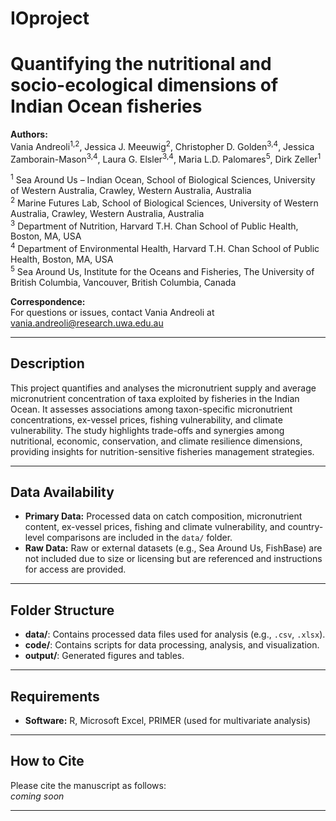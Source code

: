 # IOproject
# Quantifying the nutritional and socio-ecological dimensions of Indian Ocean fisheries

**Authors:**  
Vania Andreoli<sup>1,2</sup>, Jessica J. Meeuwig<sup>2</sup>, Christopher D. Golden<sup>3,4</sup>, Jessica Zamborain-Mason<sup>3,4</sup>, Laura G. Elsler<sup>3,4</sup>, Maria L.D. Palomares<sup>5</sup>, Dirk Zeller<sup>1</sup>

<sup>1</sup> Sea Around Us – Indian Ocean, School of Biological Sciences, University of Western Australia, Crawley, Western Australia, Australia  
<sup>2</sup> Marine Futures Lab, School of Biological Sciences, University of Western Australia, Crawley, Western Australia, Australia  
<sup>3</sup> Department of Nutrition, Harvard T.H. Chan School of Public Health, Boston, MA, USA  
<sup>4</sup> Department of Environmental Health, Harvard T.H. Chan School of Public Health, Boston, MA, USA  
<sup>5</sup> Sea Around Us, Institute for the Oceans and Fisheries, The University of British Columbia, Vancouver, British Columbia, Canada

**Correspondence:**  
For questions or issues, contact Vania Andreoli at vania.andreoli@research.uwa.edu.au

---

## Description

This project quantifies and analyses the micronutrient supply and average micronutrient concentration of taxa exploited by fisheries in the Indian Ocean. It assesses associations among taxon-specific micronutrient concentrations, ex-vessel prices, fishing vulnerability, and climate vulnerability. The study highlights trade-offs and synergies among nutritional, economic, conservation, and climate resilience dimensions, providing insights for nutrition-sensitive fisheries management strategies.

---

## Data Availability

- **Primary Data:** Processed data on catch composition, micronutrient content, ex-vessel prices, fishing and climate vulnerability, and country-level comparisons are included in the `data/` folder.
- **Raw Data:** Raw or external datasets (e.g., Sea Around Us, FishBase) are not included due to size or licensing but are referenced and instructions for access are provided.

---

## Folder Structure

- **data/**: Contains processed data files used for analysis (e.g., `.csv`, `.xlsx`).
- **code/**: Contains scripts for data processing, analysis, and visualization.
- **output/**: Generated figures and tables.

---

## Requirements

- **Software:** R, Microsoft Excel, PRIMER (used for multivariate analysis)
  

---
## How to Cite

Please cite the manuscript as follows:  
*coming soon*

---
